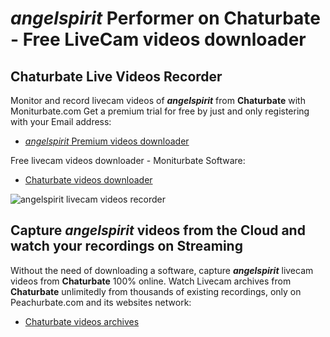 # _angelspirit_ Performer on Chaturbate - Free LiveCam videos downloader

## Chaturbate Live Videos Recorder

Monitor and record livecam videos of **_angelspirit_** from **Chaturbate** with Moniturbate.com
Get a premium trial for free by just and only registering with your Email address:
* [_angelspirit_ Premium videos downloader](https://moniturbate.com/request-demo-licence-key.html)

Free livecam videos downloader - Moniturbate Software:
* [Chaturbate videos downloader](https://moniturbate.com/moniturbate-download-software.html)

![_angelspirit_ livecam videos recorder](https://peachurnet.com/templates/moniturbate-software.png)


## Capture _angelspirit_ videos from the Cloud and watch your recordings on Streaming

Without the need of downloading a software, capture **_angelspirit_** livecam videos from **Chaturbate** 100% online.
Watch Livecam archives from **Chaturbate** unlimitedly from thousands of existing recordings, only on Peachurbate.com and its websites network:
* [Chaturbate videos archives](https://peachurnet.com/)